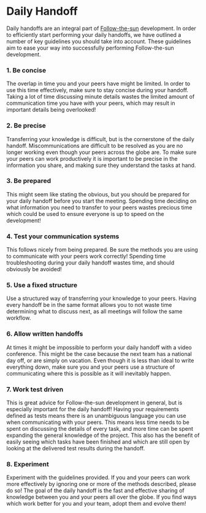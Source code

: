 # Daily Handoff
Daily handoffs are an integral part of [Follow-the-sun](https://en.wikipedia.org/wiki/Follow-the-sun) development. In order to efficiently start performing your daily handoffs, we have outlined a number of key guidelines you should take into account. These guidelines aim to ease your way into successfully performing Follow-the-sun development.

### 1. Be concise
The overlap in time you and your peers have might be limited. In order to use this time effectively, make sure to stay concise during your handoff. Taking a lot of time discussing minute details wastes the limited amount of communication time you have with your peers, which may result in important details being overlooked!

### 2. Be precise
Transferring your knowledge is difficult, but is the cornerstone of the daily handoff. Miscommunications are difficult to be resolved as you are no longer working even though your peers across the globe are. To make sure your peers can work productively it is important to be precise in the information you share, and making sure they understand the tasks at hand.

### 3. Be prepared
This might seem like stating the obvious, but you should be prepared for your daily handoff before you start the meeting. Spending time deciding on what information you need to transfer to your peers wastes precious time which could be used to ensure everyone is up to speed on the development!

### 4. Test your communication systems
This follows nicely from being prepared. Be sure the methods you are using to communicate with your peers work correctly! Spending time troubleshooting during your daily handoff wastes time, and should obviously be avoided!

### 5. Use a fixed structure
Use a structured way of transferring your knowledge to your peers. Having every handoff be in the same format allows you to not waste time determining what to discuss next, as all meetings will follow the same workflow.

### 6. Allow written handoffs
At times it might be impossible to perform your daily handoff with a video conference. This might be the case because the next team has a national day off, or are simply on vacation. Even though it is less than ideal to write everything down, make sure you and your peers use a structure of communicating where this is possible as it will inevitably happen.

### 7. Work test driven
This is great advice for Follow-the-sun development in general, but is especially important for the daily handoff! Having your requirements defined as tests means there is an unambiguous language you can use when communicating with your peers. This means less time needs to be spent on discussing the details of every task, and more time can be spent expanding the general knowledge of the project. This also has the benefit of easily seeing which tasks have been finished and which are still open by looking at the delivered test results during the handoff.

### 8. Experiment
Experiment with the guidelines provided. If you and your peers can work more effectively by ignoring one or more of the methods described, please do so! The goal of the daily handoff is the fast and effective sharing of knowledge between you and your peers all over the globe. If you find ways which work better for you and your team, adopt them and evolve them!

